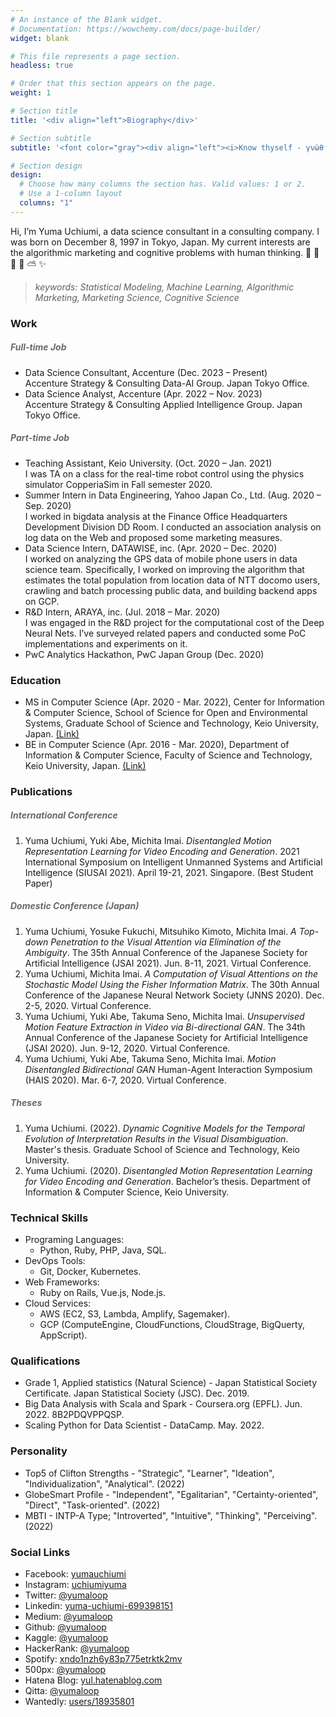 ```yaml
---
# An instance of the Blank widget.
# Documentation: https://wowchemy.com/docs/page-builder/
widget: blank

# This file represents a page section.
headless: true

# Order that this section appears on the page.
weight: 1

# Section title
title: '<div align="left">Biography</div>'

# Section subtitle
subtitle: '<font color="gray"><div align="left"><i>Know thyself - γνῶθι σεαυτόν</i></div></font>'

# Section design
design:
  # Choose how many columns the section has. Valid values: 1 or 2.
  # Use a 1-column layout
  columns: "1"
---
```

Hi, I’m Yuma Uchiumi, a data science consultant in a consulting company. I was born on December 8, 1997 in Tokyo, Japan. My current interests are the algorithmic marketing and cognitive problems with human thinking.
&#x1f47b; &#x1f36d; &#x1f984; &#x1f308; &#x26c5; &#x2728;
> <i>keywords: Statistical Modeling, Machine Learning, Algorithmic Marketing, Marketing Science, Cognitive Science<br></i>

### Work

##### <font color="dimgray">Full-time Job</font>

* Data Science Consultant, Accenture (Dec. 2023 – Present)
  <br> Accenture Strategy & Consulting Data-AI Group. Japan Tokyo Office.
* Data Science Analyst, Accenture (Apr. 2022 – Nov. 2023)
  <br> Accenture Strategy & Consulting Applied Intelligence Group. Japan Tokyo Office.

##### <font color="dimgray">Part-time Job</font>

* Teaching Assistant, Keio University. (Oct. 2020 – Jan. 2021)
  <br>I was TA on a class for the real-time robot control using the physics simulator CopperiaSim in Fall semester 2020.
* Summer Intern in Data Engineering, Yahoo Japan Co., Ltd. (Aug. 2020 – Sep. 2020)
  <br>I worked in bigdata analysis at the Finance Office Headquarters Development Division DD Room. I conducted an association analysis on log data on the Web and proposed some marketing measures.
* Data Science Intern, DATAWISE, inc. (Apr. 2020 – Dec. 2020)
  <br>I worked on analyzing the GPS data of mobile phone users in data science team. Specifically, I worked on improving the algorithm that estimates the total population from location data of NTT docomo users, crawling and batch processing public data, and building backend apps on GCP.
* R&D Intern, ARAYA, inc. (Jul. 2018 – Mar. 2020)
  <br>I was engaged in the R&D project for the computational cost of the Deep Neural Nets. I’ve surveyed related papers and conducted some PoC implementations and experiments on it.
* PwC Analytics Hackathon, PwC Japan Group (Dec. 2020)

### Education

- MS in Computer Science (Apr. 2020 - Mar. 2022), Center for Information & Computer Science, School of Science for Open and Environmental Systems, Graduate School of Science and Technology, Keio University, Japan. [(Link)](https://www.st.keio.ac.jp/en/departments/open/info.html)
- BE in Computer Science (Apr. 2016 - Mar. 2020), Department of Information & Computer Science, Faculty of Science and Technology, Keio University, Japan. [(Link)](https://www.st.keio.ac.jp/en/departments/faculty/ics.html)

### Publications

##### <font color="dimgray">International Conference</font>

1. Yuma Uchiumi, Yuki Abe, Michita Imai.
<i>Disentangled Motion Representation Learning for Video Encoding and Generation</i>.
2021 International Symposium on Intelligent Unmanned Systems and Artificial Intelligence (SIUSAI 2021). April 19-21, 2021. Singapore. (Best Student Paper)

##### <font color="dimgray">Domestic Conference (Japan)</font>

1. Yuma Uchiumi, Yosuke Fukuchi, Mitsuhiko Kimoto, Michita Imai.
<i>A Top-down Penetration to the Visual Attention via Elimination of the Ambiguity</i>.
The 35th Annual Conference of the Japanese Society for Artificial Intelligence (JSAI 2021). Jun. 8-11, 2021. Virtual Conference.
1. Yuma Uchiumi, Michita Imai.
<i>A Computation of Visual Attentions on the Stochastic Model Using the Fisher Information Matrix</i>.
The 30th Annual Conference of the Japanese Neural Network Society (JNNS 2020). Dec. 2-5, 2020. Virtual Conference.
1. Yuma Uchiumi, Yuki Abe, Takuma Seno, Michita Imai.
<i>Unsupervised Motion Feature Extraction in Video via Bi-directional GAN</i>.
The 34th Annual Conference of the Japanese Society for Artificial Intelligence (JSAI 2020). Jun. 9-12, 2020. Virtual Conference.
1. Yuma Uchiumi, Yuki Abe, Takuma Seno, Michita Imai.
<i>Motion Disentangled Bidirectional GAN</i>
Human-Agent Interaction Symposium (HAIS 2020). Mar. 6-7, 2020. Virtual Conference.

##### <font color="dimgray">Theses</font>

1. Yuma Uchiumi. (2022). <i>Dynamic Cognitive Models for the Temporal Evolution of Interpretation Results in the Visual Disambiguation</i>. Master's thesis. Graduate School of Science and Technology, Keio University.
1. Yuma Uchiumi. (2020). <i>Disentangled Motion Representation Learning for Video Encoding and Generation</i>. Bachelor’s thesis. Department of Information & Computer Science, Keio University.

### Technical Skills

* Programing Languages:
  - Python, Ruby, PHP, Java, SQL.
* DevOps Tools:
  - Git, Docker, Kubernetes.
* Web Frameworks:
  - Ruby on Rails, Vue.js, Node.js.
* Cloud Services:
  - AWS (EC2, S3, Lambda, Amplify, Sagemaker).
  - GCP (ComputeEngine, CloudFunctions, CloudStrage, BigQuerty, AppScript).

### Qualifications

* Grade 1, Applied statistics (Natural Science) - Japan Statistical Society Certificate. Japan Statistical Society (JSC). Dec. 2019.
* Big Data Analysis with Scala and Spark - Coursera.org (EPFL). Jun. 2022. 8B2PDQVPPQSP.
* Scaling Python for Data Scientist - DataCamp. May. 2022.

### Personality

* Top5 of Clifton Strengths - "Strategic", "Learner", "Ideation", "Individualization", "Analytical". (2022)
* GlobeSmart Profile - "Independent", "Egalitarian", "Certainty-oriented", "Direct", "Task-oriented". (2022)
* MBTI - INTP-A Type; "Introverted", "Intuitive", "Thinking", "Perceiving". (2022)

### Social Links
* <i class="fab fa-facebook"></i> Facebook: [yumauchiumi](https://www.facebook.com/yumauchiumi)
* <i class="fab fa-instagram"></i> Instagram: [uchiumiyuma](https://www.instagram.com/uchiumiyuma)
* <i class="fab fa-twitter"></i> Twitter: [@yumaloop](https://twitter.com/yumaloop)
* <i class="fab fa-linkedin"></i> Linkedin: [yuma-uchiumi-699398151](https://www.linkedin.com/in/yuma-uchiumi-699398151/)
* <i class="fab fa-medium"></i> Medium: [@yumaloop](https://medium.com/@yumaloop)
* <i class="fab fa-github"></i> Github: [@yumaloop](https://github.com/yumaloop)
* <i class="fab fa-kaggle"></i> Kaggle: [@yumaloop](https://www.kaggle.com/yumaloop)
* <i class="fab fa-hackerrank"></i> HackerRank: [@yumaloop](https://www.hackerrank.com/yumaloop?hr_r=1)
* <i class="fab fa-spotify"></i> Spotify: [xndo1nzh6y83p775etrktk2mv](https://open.spotify.com/user/xndo1nzh6y83p775etrktk2mv?si=s3ZU58pZTHKGt4aOfpwmKg)
* <i class="fab fa-500px"></i> 500px: [@yumaloop](https://500px.com/yumaloop)
* <i class="far fa-folder"></i> Hatena Blog: [yul.hatenablog.com](https://yul.hatenablog.com/archive)
* <i class="far fa-sticky-note"></i> Qitta: [@yumaloop](https://qiita.com/yumaloop)
* <i class="far fa-file"></i> Wantedly: [users/18935801](https://www.wantedly.com/users/18935801)
